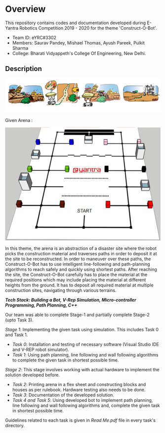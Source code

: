 # Overview

This repository contains codes and documentation developed during E-Yantra Robotics Competition 2019 - 2020 for the theme 'Construct-O-Bot'.
* Team ID: eYRC#3302
* Members: Saurav Pandey, Mishael Thomas, Ayush Pareek, Pulkit Sharma
* College: Bharati Vidyappeth's College Of Engineering, New Delhi.

## Description

![](./images/cb_theme.png)

Given Arena :

![](./images/cb_arena.png)

In this theme, the arena is an abstraction of a disaster site where the robot picks the construction material and traverses paths in order to deposit it at the site to be reconstructed. In order to maneuver over these paths, the Construct-O-Bot has to use intelligent line-following and path-planning algorithms to reach safely and quickly using shortest paths. After reaching the site, the Construct-O-Bot carefully has to place the material at the required positions which may include placing the material at different heights from the ground. It has to deposit all required material at multiple construction sites, navigating through various terrains.

__*Tech Stack: Building a Bot, V-Rep Simulation, Micro-controller Programming, Path Planning, C++*__

Our team was able to complete Stage-1 and partially complete Stage-2 (upto Task 3).

*Stage 1*: Implementing the given task using simulation. This includes Task 0 and Task 1.
  * *Task 0*: Installation and testing of necessary software (Visual Studio IDE and V-REP robot simulator).
  * *Task 1*: Using path planning, line following and wall following algorithms to complete the given task in shortest possible time.
  
*Stage 2*: This stage involves working with actual hardware to implement the solution developed before.
  * *Task 2*: Printing arena in a flex sheet and constructing blocks and houses as per rulebook. Hardware testing also needs to be done.
  * *Task 3*: Documentation of the developed solution.
  * *Task 4 and Task 5*: Using developed bot to implement path planning, line following and wall following algorithms and, complete the given task in shortest possible time.

Guidelines related to each task is given in *Read Me.pdf* file in every task's directory.

